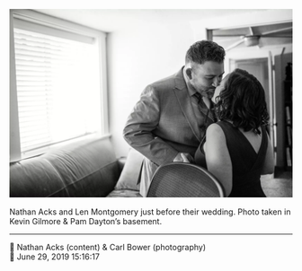 ![Nathan Acks and Len Montgomery just before their wedding](assets/bf9230b2382faa890558e8a1a014464b.webp)

Nathan Acks and Len Montgomery just before their wedding. Photo taken in Kevin Gilmore & Pam Dayton’s basement.

- - - -

<span aria-hidden="true">👥</span> Nathan Acks (content) & Carl Bower (photography)  
<span aria-hidden="true">📅</span> June 29, 2019 15:16:17
